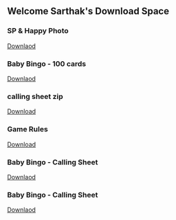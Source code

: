 ## Welcome Sarthak's Download Space


### SP & Happy Photo
[Downlaod](assets/SP_Happy-Photo.zip) 


### Baby Bingo - 100 cards
[Downlaod](assets/baby-bingo-all-cards.pdf) 


### calling sheet zip
[Download](assets/calling-sheet.zip)

### Game Rules
[Download](assets/game-rules.zip)

### Baby Bingo - Calling Sheet
[Downlaod](assets/baby-bingo-calling-sheet-1.pdf) 

### Baby Bingo - Calling Sheet
[Downlaod](assets/baby-bingo-large-calling-sheet-1.pdf) 

<!-- # NGX-Admin Angular Template
[Download](assets/ngx-admin.zip) | [Demo](https://www.akveo.com/ngx-admin/pages/dashboard) 

# Core UI Admin Template
[Download](assets/coreui-free-angular-admin-template.zip) | [Demo](https://coreui.io/demos/bootstrap/4.3/light-v3)

# JSON Formattor
[Downlaod](assets/jdd.zip) | [JsonDiff](http://jsondiff.com) -->
